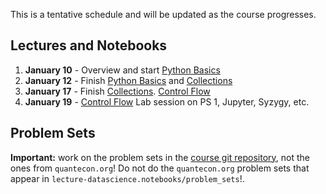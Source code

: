 This is a tentative schedule and will be updated as the course progresses.

## Lectures and Notebooks
1. **January 10** - Overview and start [Python Basics](https://datascience.quantecon.org/python_fundamentals/basics.html)
2. **January 12** - Finish [Python Basics](https://datascience.quantecon.org/python_fundamentals/basics.html) and [Collections](https://datascience.quantecon.org/python_fundamentals/collections.html)
3. **January 17** - Finish [Collections](https://datascience.quantecon.org/python_fundamentals/collections.html). [Control Flow](https://datascience.quantecon.org/python_fundamentals/control_flow.html)
4. **January 19** - [Control Flow](https://datascience.quantecon.org/python_fundamentals/control_flow.html) Lab session on PS 1, Jupyter, Syzygy, etc. 
<!--
5. **January 24** -  continued. Net present value stuff (preparation for PS 2).
6. **January 26** - PS1 review, [Functions](https://datascience.quantecon.org/python_fundamentals/functions.html), [Numpy](https://datascience.quantecon.org/scientific/numpy_arrays.html)
7. **January 31** - Preparation for PS3 (C-D function, returns to scale, etc), [Plotting Intro](https://datascience.quantecon.org/scientific/plotting.html), and start [Linear Algebra](https://datascience.quantecon.org/scientific/applied_linalg.html)
8. **February 2** - National Day for Truth and Reconciliation, no class
9.  **February 7** - PS2 review, Finish [Linear Algebra](https://datascience.quantecon.org/scientific/applied_linalg.html)
10. **February 9** - [Randomness](https://datascience.quantecon.org/scientific/randomness.html) and [Optimization](https://datascience.quantecon.org/scientific/optimization.html)
11. **February 14** - PS3 review, [Pandas Intro](https://datascience.quantecon.org/pandas/intro.html)
12. **February 16** - [Pandas Basics](https://datascience.quantecon.org/pandas/basics.html), [Storage Formats](https://datascience.quantecon.org/pandas/storage_formats.html)
13. **February 21** - Midterm Break PS4 review, [Cleaning Data](https://datascience.quantecon.org/pandas/data_clean.html)
14. **February 23** - Midterm Break [Reshape](https://datascience.quantecon.org/pandas/reshape.html)
15. **February 28** - [Merge](https://datascience.quantecon.org/pandas/merge.html), [Groupby](https://datascience.quantecon.org/pandas/groupby.html)
16. **March 2** - PS5 review, [Matplotlib](https://datascience.quantecon.org/pandas/matplotlib.html), [Timeseries](https://datascience.quantecon.org/pandas/timeseries.html)
17. **March 7** - [Visualization](https://datascience.quantecon.org/applications/visualization_rules.html)
18. **March 9** - [Regression](https://datascience.quantecon.org/applications/regression.html)
19. **March 14** - [Regression](https://datascience.quantecon.org/applications/regression.html)
20. **March 16** - Midterm Break
21. **March 21** - [Application: recidivism](https://datascience.quantecon.org/applications/recidivism.html)
22. **March 23** - [Classification](https://datascience.quantecon.org/applications/classification.html)
23. **March 28** - [Mapping](https://datascience.quantecon.org/applications/maps.html), [Machine learning in economics](https://datascience.quantecon.org/applications/ml_in_economics.html)
24. **March 30** - PS7 review, Brainstorming Session on the Final Project
25. **April 4** -  [Covid trends](https://github.com/ubcecon/ECON323_2020_Fall/blob/master/extra_notebooks/covid-trends.ipynb), [Covid cases](https://github.com/ubcecon/ECON323_2020_Fall/blob/master/extra_notebooks/covid-cases.ipynb)
26. **April 6** - [Heterogeneous effect](https://datascience.quantecon.org/applications/heterogeneity.html)
27. **December 7** - [Working with text](https://datascience.quantecon.org/applications/working_with_text.html)
-->

## Problem Sets
**Important:** work on the problem sets in the [course git repository](https://github.com/ubcecon/ECON323_2022_Spring/tree/master/problem_sets), not the ones from `quantecon.org`! Do not do the `quantecon.org` problem sets that appear in `lecture-datascience.notebooks/problem_sets`!.

<!--
1. Due **September 17th** - [Problem Set 1](/problem_sets/problem_set_1.ipynb) (uploaded as **executed** ipynb through Canvas)
2. Due **September 26th** - [Problem Set 2](/problem_sets/problem_set_2.ipynb)
3. Due **October 3rd** - [Problem Set 3](/problem_sets/problem_set_3.ipynb)
4. Due **October 15th**- [Problem Set 4](/problem_sets/problem_set_4.ipynb)
5. Due **October 24th** - [Problem Set 5](/problem_sets/problem_set_5.ipynb)
6. Due **November 3rd** - [Problem Set 6](/problem_sets/problem_set_6.ipynb)
7. Due **November 22nd** - [Problem Set 7](/problem_sets/problem_set_7.html)
7. Due **November 19th** [Problem Set 8](https://datascience.quantecon.org/problem_sets/problem_set_8.html) or the exercises from [the covid prediction notebook](https://github.com/ubcecon/323-covid/blob/master/notebooks/covid-prediction.ipynb) -->

